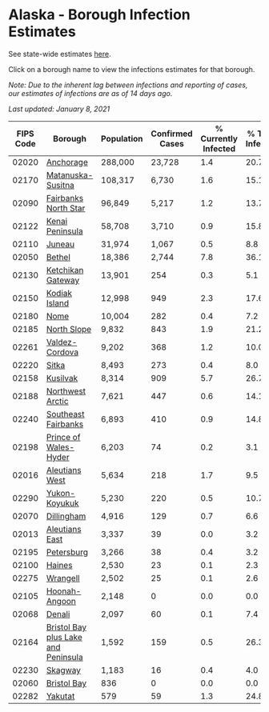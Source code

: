 # Alaska - Borough Infection Estimates

See state-wide estimates [here](/infections/us-ak).

Click on a borough name to view the infections estimates for that borough.

*Note: Due to the inherent lag between infections and reporting of cases, our estimates of infections are as of 14 days ago.*

*Last updated: January 8, 2021*

|   FIPS Code |                                                                    Borough |   Population |   Confirmed Cases |   % Currently Infected |   % Total Infected |
|-------------|----------------------------------------------------------------------------|--------------|-------------------|------------------------|--------------------|
|       02020 |                                                     [Anchorage](anchorage) |      288,000 |            23,728 |                    1.4 |               20.7 |
|       02170 |                                     [Matanuska-Susitna](matanuska-susitna) |      108,317 |             6,730 |                    1.6 |               15.1 |
|       02090 |                               [Fairbanks North Star](fairbanks-north-star) |       96,849 |             5,217 |                    1.2 |               13.7 |
|       02122 |                                         [Kenai Peninsula](kenai-peninsula) |       58,708 |             3,710 |                    0.9 |               15.8 |
|       02110 |                                                           [Juneau](juneau) |       31,974 |             1,067 |                    0.5 |                8.8 |
|       02050 |                                                           [Bethel](bethel) |       18,386 |             2,744 |                    7.8 |               36.1 |
|       02130 |                                     [Ketchikan Gateway](ketchikan-gateway) |       13,901 |               254 |                    0.3 |                5.1 |
|       02150 |                                             [Kodiak Island](kodiak-island) |       12,998 |               949 |                    2.3 |               17.6 |
|       02180 |                                                               [Nome](nome) |       10,004 |               282 |                    0.4 |                7.2 |
|       02185 |                                                 [North Slope](north-slope) |        9,832 |               843 |                    1.9 |               21.2 |
|       02261 |                                           [Valdez-Cordova](valdez-cordova) |        9,202 |               368 |                    1.2 |               10.0 |
|       02220 |                                                             [Sitka](sitka) |        8,493 |               273 |                    0.4 |                8.0 |
|       02158 |                                                       [Kusilvak](kusilvak) |        8,314 |               909 |                    5.7 |               26.7 |
|       02188 |                                       [Northwest Arctic](northwest-arctic) |        7,621 |               447 |                    0.6 |               14.1 |
|       02240 |                                 [Southeast Fairbanks](southeast-fairbanks) |        6,893 |               410 |                    0.9 |               14.8 |
|       02198 |                             [Prince of Wales-Hyder](prince-of-wales-hyder) |        6,203 |                74 |                    0.2 |                3.1 |
|       02016 |                                           [Aleutians West](aleutians-west) |        5,634 |               218 |                    1.7 |                9.5 |
|       02290 |                                             [Yukon-Koyukuk](yukon-koyukuk) |        5,230 |               220 |                    0.5 |               10.7 |
|       02070 |                                                   [Dillingham](dillingham) |        4,916 |               129 |                    0.7 |                6.6 |
|       02013 |                                           [Aleutians East](aleutians-east) |        3,337 |                39 |                    0.0 |                3.2 |
|       02195 |                                                   [Petersburg](petersburg) |        3,266 |                38 |                    0.4 |                3.2 |
|       02100 |                                                           [Haines](haines) |        2,530 |                23 |                    0.1 |                2.3 |
|       02275 |                                                       [Wrangell](wrangell) |        2,502 |                25 |                    0.1 |                2.6 |
|       02105 |                                             [Hoonah-Angoon](hoonah-angoon) |        2,148 |                 0 |                    0.0 |                0.0 |
|       02068 |                                                           [Denali](denali) |        2,097 |                60 |                    0.1 |                7.4 |
|       02164 | [Bristol Bay plus Lake and Peninsula](bristol-bay-plus-lake-and-peninsula) |        1,592 |               159 |                    0.5 |               26.3 |
|       02230 |                                                         [Skagway](skagway) |        1,183 |                16 |                    0.4 |                4.0 |
|       02060 |                                                 [Bristol Bay](bristol-bay) |          836 |                 0 |                    0.0 |                0.0 |
|       02282 |                                                         [Yakutat](yakutat) |          579 |                59 |                    1.3 |               24.8 |